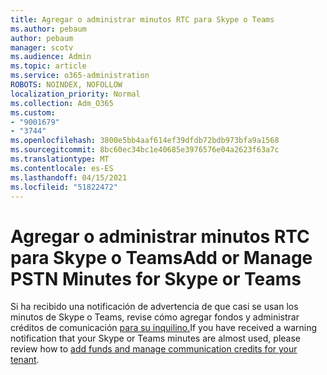 ```yaml
---
title: Agregar o administrar minutos RTC para Skype o Teams
ms.author: pebaum
author: pebaum
manager: scotv
ms.audience: Admin
ms.topic: article
ms.service: o365-administration
ROBOTS: NOINDEX, NOFOLLOW
localization_priority: Normal
ms.collection: Adm_O365
ms.custom:
- "9001679"
- "3744"
ms.openlocfilehash: 3800e5bb4aaf614ef39dfdb72bdb973bfa9a1568
ms.sourcegitcommit: 8bc60ec34bc1e40685e3976576e04a2623f63a7c
ms.translationtype: MT
ms.contentlocale: es-ES
ms.lasthandoff: 04/15/2021
ms.locfileid: "51822472"
---
```

# <a name="add-or-manage-pstn-minutes-for-skype-or-teams"></a><span data-ttu-id="5eef1-102">Agregar o administrar minutos RTC para Skype o Teams</span><span class="sxs-lookup"><span data-stu-id="5eef1-102">Add or Manage PSTN Minutes for Skype or Teams</span></span>

<span data-ttu-id="5eef1-103">Si ha recibido una notificación de advertencia de que casi se usan los minutos de Skype o Teams, revise cómo agregar fondos y administrar créditos de comunicación [para su inquilino.](https://docs.microsoft.com/microsoftteams/add-funds-and-manage-communications-credits)</span><span class="sxs-lookup"><span data-stu-id="5eef1-103">If you have received a warning notification that your Skype or Teams minutes are almost used, please review how to [add funds and manage communication credits for your tenant](https://docs.microsoft.com/microsoftteams/add-funds-and-manage-communications-credits).</span></span>